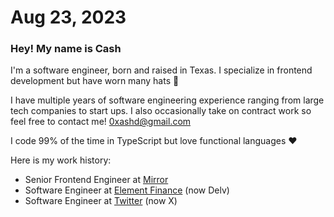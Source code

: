 # Aug 23, 2023
### Hey! My name is Cash


I'm a software engineer, born and raised in Texas. I specialize in frontend development but have worn many hats 🤠 

I have multiple years of software engineering experience ranging from large tech companies to start ups. I also occasionally take on contract work so feel free to contact me! 0xashd@gmail.com

I code 99% of the time in TypeScript but love functional languages ❤️ 

Here is my work history:
- Senior Frontend Engineer at [Mirror](https://mirror.xyz/)
- Software Engineer at [Element Finance](https://delv.tech/) (now Delv)
- Software Engineer at [Twitter](https://x.com/) (now X)


